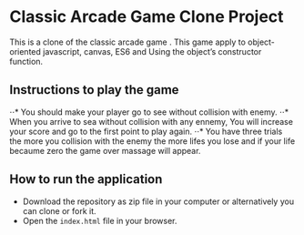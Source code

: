 # Classic Arcade Game Clone Project

This is a clone of the classic arcade game . This game apply to object-oriented javascript, canvas, ES6 and Using the object’s constructor function.

## Instructions to play the game

⋅⋅* You should make your player go to see without collision with enemy.
⋅⋅* When you arrive to sea without collision with any ennemy, You will increase your score and go to the first point to play again.
⋅⋅* You have three trials the more you collision with the enemy the more lifes you lose and if your life becaume zero the game over massage will appear.

## How to run the application

- Download the repository as zip file in your computer or alternatively you can clone or fork it.
- Open the `index.html` file in your browser.

